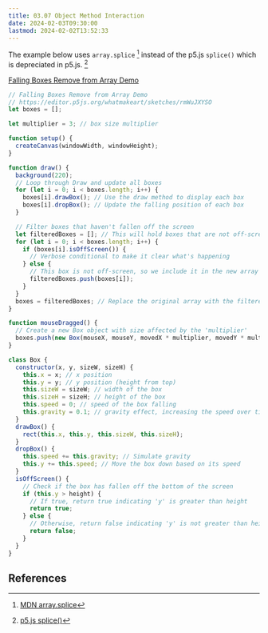 ```yaml
---
title: 03.07 Object Method Interaction
date: 2024-02-03T09:30:00
lastmod: 2024-02-02T13:52:33
---
```


The example below uses `array.splice` [^mdn-splice] instead of the p5.js `splice()` which is depreciated in p5.js. [^p5-splice]

[Falling Boxes Remove from Array Demo](https://editor.p5js.org/whatmakeart/sketches/rmWuJXYSO)

```js
// Falling Boxes Remove from Array Demo
// https://editor.p5js.org/whatmakeart/sketches/rmWuJXYSO
let boxes = [];

let multiplier = 3; // box size multiplier

function setup() {
  createCanvas(windowWidth, windowHeight);
}

function draw() {
  background(220);
  // Loop through Draw and update all boxes
  for (let i = 0; i < boxes.length; i++) {
    boxes[i].drawBox(); // Use the draw method to display each box
    boxes[i].dropBox(); // Update the falling position of each box
  }

  // Filter boxes that haven't fallen off the screen
  let filteredBoxes = []; // This will hold boxes that are not off-screen
  for (let i = 0; i < boxes.length; i++) {
    if (boxes[i].isOffScreen()) {
      // Verbose conditional to make it clear what's happening
    } else {
      // This box is not off-screen, so we include it in the new array
      filteredBoxes.push(boxes[i]);
    }
  }
  boxes = filteredBoxes; // Replace the original array with the filtered one
}

function mouseDragged() {
  // Create a new Box object with size affected by the 'multiplier'
  boxes.push(new Box(mouseX, mouseY, movedX * multiplier, movedY * multiplier));
}

class Box {
  constructor(x, y, sizeW, sizeH) {
    this.x = x; // x position
    this.y = y; // y position (height from top)
    this.sizeW = sizeW; // width of the box
    this.sizeH = sizeH; // height of the box
    this.speed = 0; // speed of the box falling
    this.gravity = 0.1; // gravity effect, increasing the speed over time
  }
  drawBox() {
    rect(this.x, this.y, this.sizeW, this.sizeH);
  }
  dropBox() {
    this.speed += this.gravity; // Simulate gravity
    this.y += this.speed; // Move the box down based on its speed
  }
  isOffScreen() {
    // Check if the box has fallen off the bottom of the screen
    if (this.y > height) {
      // If true, return true indicating 'y' is greater than height
      return true;
    } else {
      // Otherwise, return false indicating 'y' is not greater than height
      return false;
    }
  }
}
```

## References

[^mdn-splice]: [MDN array.splice](https://developer.mozilla.org/en-US/docs/Web/JavaScript/Reference/Global_Objects/Array/splice)
[^p5-splice]: [p5.js splice()](https://p5js.org/reference/#/p5/splice)
